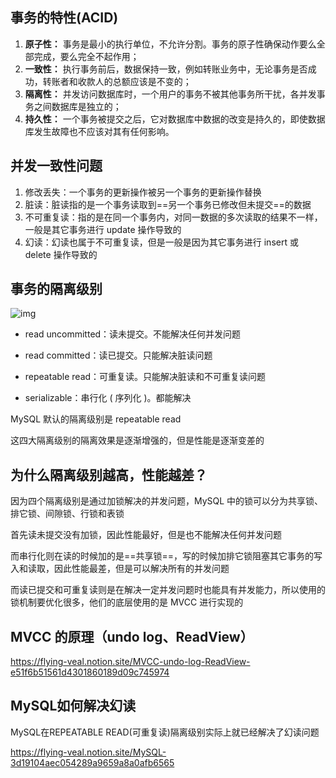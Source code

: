 ## 事务的特性(ACID)

1. **原子性：** 事务是最小的执行单位，不允许分割。事务的原子性确保动作要么全部完成，要么完全不起作用；
2. **一致性：** 执行事务前后，数据保持一致，例如转账业务中，无论事务是否成功，转账者和收款人的总额应该是不变的；
3. **隔离性：** 并发访问数据库时，一个用户的事务不被其他事务所干扰，各并发事务之间数据库是独立的；
4. **持久性：** 一个事务被提交之后，它对数据库中数据的改变是持久的，即使数据库发生故障也不应该对其有任何影响。



## 并发一致性问题

1. 修改丢失：一个事务的更新操作被另一个事务的更新操作替换
2. 脏读：脏读指的是一个事务读取到==另一个事务已修改但未提交==的数据
3. 不可重复读：指的是在同一个事务内，对同一数据的多次读取的结果不一样，一般是其它事务进行 update 操作导致的
4. 幻读：幻读也属于不可重复读，但是一般是因为其它事务进行 insert 或 delete 操作导致的



## 事务的隔离级别

![img](https://gitee.com/Transmigration_zhou/pic/raw/master/img/20220303182428.png)

- read uncommitted：读未提交。不能解决任何并发问题

- read committed：读已提交。只能解决脏读问题

- repeatable read：可重复读。只能解决脏读和不可重复读问题

- serializable：串行化 ( 序列化 )。都能解决

MySQL 默认的隔离级别是  repeatable read

这四大隔离级别的隔离效果是逐渐增强的，但是性能是逐渐变差的



## 为什么隔离级别越高，性能越差？

因为四个隔离级别是通过加锁解决的并发问题，MySQL 中的锁可以分为共享锁、排它锁、间隙锁、行锁和表锁

首先读未提交没有加锁，因此性能最好，但是也不能解决任何并发问题

而串行化则在读的时候加的是==共享锁==，写的时候加排它锁阻塞其它事务的写入和读取，因此性能最差，但是可以解决所有的并发问题

而读已提交和可重复读则是在解决一定并发问题时也能具有并发能力，所以使用的锁机制要优化很多，他们的底层使用的是 MVCC 进行实现的



## MVCC 的原理（undo log、ReadView）

https://flying-veal.notion.site/MVCC-undo-log-ReadView-e51f6b51561d4301860189d09c745974



## MySQL如何解决幻读

MySQL在REPEATABLE READ(可重复读)隔离级别实际上就已经解决了幻读问题

https://flying-veal.notion.site/MySQL-3d19104aec054289a9659a8a0afb6565



